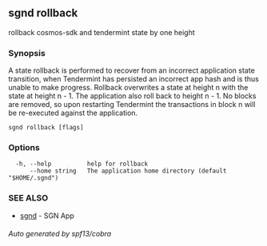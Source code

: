 ## sgnd rollback

rollback cosmos-sdk and tendermint state by one height

### Synopsis


A state rollback is performed to recover from an incorrect application state transition,
when Tendermint has persisted an incorrect app hash and is thus unable to make
progress. Rollback overwrites a state at height n with the state at height n - 1.
The application also roll back to height n - 1. No blocks are removed, so upon
restarting Tendermint the transactions in block n will be re-executed against the
application.


```
sgnd rollback [flags]
```

### Options

```
  -h, --help          help for rollback
      --home string   The application home directory (default "$HOME/.sgnd")
```

### SEE ALSO

* [sgnd](sgnd.md)	 - SGN App

###### Auto generated by spf13/cobra
